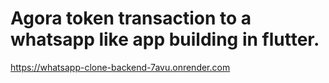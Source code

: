 # Agora token transaction to a whatsapp like app building in flutter.

https://whatsapp-clone-backend-7avu.onrender.com
